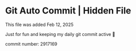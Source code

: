 # Git Auto Commit | Hidden File

This file was added Feb 12, 2025

Just for fun and keeping my daily git commit active 🤪

commit number: 2917169
